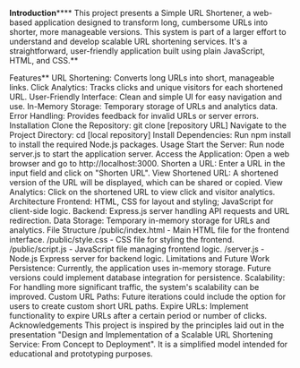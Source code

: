 **Introduction******
This project presents a Simple URL Shortener, a web-based application designed to transform long, cumbersome URLs into shorter, more manageable versions. This system is part of a larger effort to understand and develop scalable URL shortening services. It's a straightforward, user-friendly application built using plain JavaScript, HTML, and CSS.**

Features**
URL Shortening: Converts long URLs into short, manageable links.
Click Analytics: Tracks clicks and unique visitors for each shortened URL.
User-Friendly Interface: Clean and simple UI for easy navigation and use.
In-Memory Storage: Temporary storage of URLs and analytics data.
Error Handling: Provides feedback for invalid URLs or server errors.
Installation
Clone the Repository: git clone [repository URL]
Navigate to the Project Directory: cd [local repository]
Install Dependencies: Run npm install to install the required Node.js packages.
Usage
Start the Server: Run node server.js to start the application server.
Access the Application: Open a web browser and go to http://localhost:3000.
Shorten a URL: Enter a URL in the input field and click on "Shorten URL".
View Shortened URL: A shortened version of the URL will be displayed, which can be shared or copied.
View Analytics: Click on the shortened URL to view click and visitor analytics.
Architecture
Frontend: HTML, CSS for layout and styling; JavaScript for client-side logic.
Backend: Express.js server handling API requests and URL redirection.
Data Storage: Temporary in-memory storage for URLs and analytics.
File Structure
/public/index.html - Main HTML file for the frontend interface.
/public/style.css - CSS file for styling the frontend.
/public/script.js - JavaScript file managing frontend logic.
/server.js - Node.js Express server for backend logic.
Limitations and Future Work
Persistence: Currently, the application uses in-memory storage. Future versions could implement database integration for persistence.
Scalability: For handling more significant traffic, the system's scalability can be improved.
Custom URL Paths: Future iterations could include the option for users to create custom short URL paths.
Expire URLs: Implement functionality to expire URLs after a certain period or number of clicks.
Acknowledgements
This project is inspired by the principles laid out in the presentation "Design and Implementation of a Scalable URL Shortening Service: From Concept to Deployment". It is a simplified model intended for educational and prototyping purposes.

